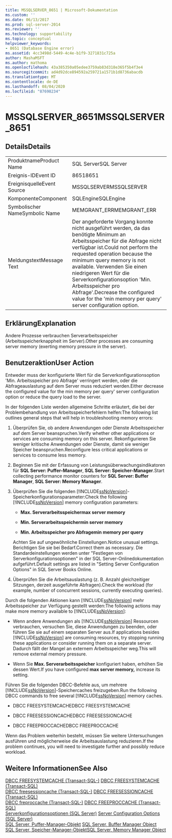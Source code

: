 ```yaml
---
title: MSSQLSERVER_8651 | Microsoft-Dokumentation
ms.custom: ''
ms.date: 06/13/2017
ms.prod: sql-server-2014
ms.reviewer: ''
ms.technology: supportability
ms.topic: conceptual
helpviewer_keywords:
- 8651 (Database Engine error)
ms.assetid: 4cc3498d-5449-4c4e-b1f9-3271831c725a
author: MashaMSFT
ms.author: mathoma
ms.openlocfilehash: 43a385350a05edee3759ab83d318e365f5b4f3e4
ms.sourcegitcommit: ad4d92dce894592a259721a1571b1d8736abacdb
ms.translationtype: MT
ms.contentlocale: de-DE
ms.lasthandoff: 08/04/2020
ms.locfileid: "87698234"
---
```

# <a name="mssqlserver_8651"></a><span data-ttu-id="c0692-102">MSSQLSERVER_8651</span><span class="sxs-lookup"><span data-stu-id="c0692-102">MSSQLSERVER_8651</span></span>
    
## <a name="details"></a><span data-ttu-id="c0692-103">Details</span><span class="sxs-lookup"><span data-stu-id="c0692-103">Details</span></span>  
  
|||  
|-|-|  
|<span data-ttu-id="c0692-104">Produktname</span><span class="sxs-lookup"><span data-stu-id="c0692-104">Product Name</span></span>|<span data-ttu-id="c0692-105">SQL Server</span><span class="sxs-lookup"><span data-stu-id="c0692-105">SQL Server</span></span>|  
|<span data-ttu-id="c0692-106">Ereignis-ID</span><span class="sxs-lookup"><span data-stu-id="c0692-106">Event ID</span></span>|<span data-ttu-id="c0692-107">8651</span><span class="sxs-lookup"><span data-stu-id="c0692-107">8651</span></span>|  
|<span data-ttu-id="c0692-108">Ereignisquelle</span><span class="sxs-lookup"><span data-stu-id="c0692-108">Event Source</span></span>|<span data-ttu-id="c0692-109">MSSQLSERVER</span><span class="sxs-lookup"><span data-stu-id="c0692-109">MSSQLSERVER</span></span>|  
|<span data-ttu-id="c0692-110">Komponente</span><span class="sxs-lookup"><span data-stu-id="c0692-110">Component</span></span>|<span data-ttu-id="c0692-111">SQLEngine</span><span class="sxs-lookup"><span data-stu-id="c0692-111">SQLEngine</span></span>|  
|<span data-ttu-id="c0692-112">Symbolischer Name</span><span class="sxs-lookup"><span data-stu-id="c0692-112">Symbolic Name</span></span>|<span data-ttu-id="c0692-113">MEMGRANT_ERR</span><span class="sxs-lookup"><span data-stu-id="c0692-113">MEMGRANT_ERR</span></span>|  
|<span data-ttu-id="c0692-114">Meldungstext</span><span class="sxs-lookup"><span data-stu-id="c0692-114">Message Text</span></span>|<span data-ttu-id="c0692-115">Der angeforderte Vorgang konnte nicht ausgeführt werden, da das benötigte Minimum an Arbeitsspeicher für die Abfrage nicht verfügbar ist.</span><span class="sxs-lookup"><span data-stu-id="c0692-115">Could not perform the requested operation because the minimum query memory is not available.</span></span> <span data-ttu-id="c0692-116">Verwenden Sie einen niedrigeren Wert für die Serverkonfigurationsoption 'Min. Arbeitsspeicher pro Abfrage'.</span><span class="sxs-lookup"><span data-stu-id="c0692-116">Decrease the configured value for the 'min memory per query' server configuration option.</span></span>|  
  
## <a name="explanation"></a><span data-ttu-id="c0692-117">Erklärung</span><span class="sxs-lookup"><span data-stu-id="c0692-117">Explanation</span></span>  
 <span data-ttu-id="c0692-118">Andere Prozesse verbrauchen Serverarbeitsspeicher (Arbeitsspeicherknappheit im Server).</span><span class="sxs-lookup"><span data-stu-id="c0692-118">Other processes are consuming server memory (exerting memory pressure in the server).</span></span>  
  
## <a name="user-action"></a><span data-ttu-id="c0692-119">Benutzeraktion</span><span class="sxs-lookup"><span data-stu-id="c0692-119">User Action</span></span>  
 <span data-ttu-id="c0692-120">Entweder muss der konfigurierte Wert für die Serverkonfigurationsoption 'Min. Arbeitsspeicher pro Abfrage' verringert werden, oder die Abfrageauslastung auf dem Server muss reduziert werden.</span><span class="sxs-lookup"><span data-stu-id="c0692-120">Either decrease the configured value for the min memory per query' server configuration option or reduce the query load to the server.</span></span>  
  
 <span data-ttu-id="c0692-121">In der folgenden Liste werden allgemeine Schritte erläutert, die bei der Problembehandlung von Arbeitsspeicherfehlern helfen:</span><span class="sxs-lookup"><span data-stu-id="c0692-121">The following list outlines general steps that will help in troubleshooting memory errors:</span></span>  
  
1.  <span data-ttu-id="c0692-122">Überprüfen Sie, ob andere Anwendungen oder Dienste Arbeitsspeicher auf dem Server beanspruchen.</span><span class="sxs-lookup"><span data-stu-id="c0692-122">Verify whether other applications or services are consuming memory on this server.</span></span> <span data-ttu-id="c0692-123">Rekonfigurieren Sie weniger kritische Anwendungen oder Dienste, damit sie weniger Speicher beanspruchen.</span><span class="sxs-lookup"><span data-stu-id="c0692-123">Reconfigure less critical applications or services to consume less memory.</span></span>  
  
2.  <span data-ttu-id="c0692-124">Beginnen Sie mit der Erfassung von Leistungsüberwachungsindikatoren für **SQL Server: Puffer-Manager**, **SQL Server: Speicher-Manager**.</span><span class="sxs-lookup"><span data-stu-id="c0692-124">Start collecting performance monitor counters for **SQL Server: Buffer Manager**, **SQL Server: Memory Manager**.</span></span>  
  
3.  <span data-ttu-id="c0692-125">Überprüfen Sie die folgenden [!INCLUDE[ssNoVersion](../../includes/ssnoversion-md.md)]-Speicherkonfigurationsparameter:</span><span class="sxs-lookup"><span data-stu-id="c0692-125">Check the following [!INCLUDE[ssNoVersion](../../includes/ssnoversion-md.md)] memory configuration parameters:</span></span>  
  
    -   <span data-ttu-id="c0692-126">**Max. Serverarbeitsspeicher**</span><span class="sxs-lookup"><span data-stu-id="c0692-126">**max server memory**</span></span>  
  
    -   <span data-ttu-id="c0692-127">**Min. Serverarbeitsspeicher**</span><span class="sxs-lookup"><span data-stu-id="c0692-127">**min server memory**</span></span>  
  
    -   <span data-ttu-id="c0692-128">**Min. Arbeitsspeicher pro Abfrage**</span><span class="sxs-lookup"><span data-stu-id="c0692-128">**min memory per query**</span></span>  
  
     <span data-ttu-id="c0692-129">Achten Sie auf ungewöhnliche Einstellungen.</span><span class="sxs-lookup"><span data-stu-id="c0692-129">Notice unusual settings.</span></span> <span data-ttu-id="c0692-130">Berichtigen Sie sie bei Bedarf.</span><span class="sxs-lookup"><span data-stu-id="c0692-130">Correct them as necessary.</span></span> <span data-ttu-id="c0692-131">Die Standardeinstellungen werden unter "Festlegen von Serverkonfigurationsoptionen" in der SQL Server-Onlinedokumentation aufgeführt.</span><span class="sxs-lookup"><span data-stu-id="c0692-131">Default settings are listed in "Setting Server Configuration Options" in SQL Server Books Online.</span></span>  
  
4.  <span data-ttu-id="c0692-132">Überprüfen Sie die Arbeitsauslastung (z. B. Anzahl gleichzeitiger Sitzungen, derzeit ausgeführte Abfragen).</span><span class="sxs-lookup"><span data-stu-id="c0692-132">Check the workload (for example, number of concurrent sessions, currently executing queries).</span></span>  
  
 <span data-ttu-id="c0692-133">Durch die folgenden Aktionen kann [!INCLUDE[ssNoVersion](../../includes/ssnoversion-md.md)] mehr Arbeitsspeicher zur Verfügung gestellt werden:</span><span class="sxs-lookup"><span data-stu-id="c0692-133">The following actions may make more memory available to [!INCLUDE[ssNoVersion](../../includes/ssnoversion-md.md)]:</span></span>  
  
-   <span data-ttu-id="c0692-134">Wenn andere Anwendungen als [!INCLUDE[ssNoVersion](../../includes/ssnoversion-md.md)] Ressourcen verbrauchen, versuchen Sie, diese Anwendungen zu beenden, oder führen Sie sie auf einem separaten Server aus.</span><span class="sxs-lookup"><span data-stu-id="c0692-134">If applications besides [!INCLUDE[ssNoVersion](../../includes/ssnoversion-md.md)] are consuming resources, try stopping running these applications or consider running them on a separate server.</span></span> <span data-ttu-id="c0692-135">Dadurch fällt der Mangel an externem Arbeitsspeicher weg.</span><span class="sxs-lookup"><span data-stu-id="c0692-135">This will remove external memory pressure.</span></span>  
  
-   <span data-ttu-id="c0692-136">Wenn Sie **Max. Serverarbeitsspeicher**  konfiguriert haben, erhöhen Sie dessen Wert.</span><span class="sxs-lookup"><span data-stu-id="c0692-136">If you have configured **max server memory,** increase its setting.</span></span>  
  
 <span data-ttu-id="c0692-137">Führen Sie die folgenden DBCC-Befehle aus, um mehrere [!INCLUDE[ssNoVersion](../../includes/ssnoversion-md.md)]-Speichercaches freizugeben.</span><span class="sxs-lookup"><span data-stu-id="c0692-137">Run the following DBCC commands to free several [!INCLUDE[ssNoVersion](../../includes/ssnoversion-md.md)] memory caches.</span></span>  
  
-   <span data-ttu-id="c0692-138">DBCC FREESYSTEMCACHE</span><span class="sxs-lookup"><span data-stu-id="c0692-138">DBCC FREESYSTEMCACHE</span></span>  
  
-   <span data-ttu-id="c0692-139">DBCC FREESESSIONCACHE</span><span class="sxs-lookup"><span data-stu-id="c0692-139">DBCC FREESESSIONCACHE</span></span>  
  
-   <span data-ttu-id="c0692-140">DBCC FREEPROCCACHE</span><span class="sxs-lookup"><span data-stu-id="c0692-140">DBCC FREEPROCCACHE</span></span>  
  
 <span data-ttu-id="c0692-141">Wenn das Problem weiterhin besteht, müssen Sie weitere Untersuchungen ausführen und möglicherweise die Arbeitsauslastung reduzieren.</span><span class="sxs-lookup"><span data-stu-id="c0692-141">If the problem continues, you will need to investigate further and possibly reduce workload.</span></span>  
  
## <a name="see-also"></a><span data-ttu-id="c0692-142">Weitere Informationen</span><span class="sxs-lookup"><span data-stu-id="c0692-142">See Also</span></span>  
 <span data-ttu-id="c0692-143">[DBCC FREESYSTEMCACHE &#40;Transact-SQL-&#41;](/sql/t-sql/database-console-commands/dbcc-freesystemcache-transact-sql) </span><span class="sxs-lookup"><span data-stu-id="c0692-143">[DBCC FREESYSTEMCACHE &#40;Transact-SQL&#41;](/sql/t-sql/database-console-commands/dbcc-freesystemcache-transact-sql) </span></span>  
 <span data-ttu-id="c0692-144">[DBCC freesessioncache &#40;Transact-SQL-&#41;](/sql/t-sql/database-console-commands/dbcc-freesessioncache-transact-sql) </span><span class="sxs-lookup"><span data-stu-id="c0692-144">[DBCC FREESESSIONCACHE &#40;Transact-SQL&#41;](/sql/t-sql/database-console-commands/dbcc-freesessioncache-transact-sql) </span></span>  
 <span data-ttu-id="c0692-145">[DBCC freproccache &#40;Transact-SQL-&#41;](/sql/t-sql/database-console-commands/dbcc-freeproccache-transact-sql) </span><span class="sxs-lookup"><span data-stu-id="c0692-145">[DBCC FREEPROCCACHE &#40;Transact-SQL&#41;](/sql/t-sql/database-console-commands/dbcc-freeproccache-transact-sql) </span></span>  
 <span data-ttu-id="c0692-146">[Serverkonfigurationsoptionen &#40;SQL Server&#41;](../../database-engine/configure-windows/server-configuration-options-sql-server.md) </span><span class="sxs-lookup"><span data-stu-id="c0692-146">[Server Configuration Options &#40;SQL Server&#41;](../../database-engine/configure-windows/server-configuration-options-sql-server.md) </span></span>  
 <span data-ttu-id="c0692-147">[SQL Server, Puffer-Manager-Objekt](../performance-monitor/sql-server-buffer-manager-object.md) </span><span class="sxs-lookup"><span data-stu-id="c0692-147">[SQL Server, Buffer Manager Object](../performance-monitor/sql-server-buffer-manager-object.md) </span></span>  
 [<span data-ttu-id="c0692-148">SQL Server, Speicher-Manager-Objekt</span><span class="sxs-lookup"><span data-stu-id="c0692-148">SQL Server, Memory Manager Object</span></span>](../performance-monitor/sql-server-memory-manager-object.md)  
  
  

